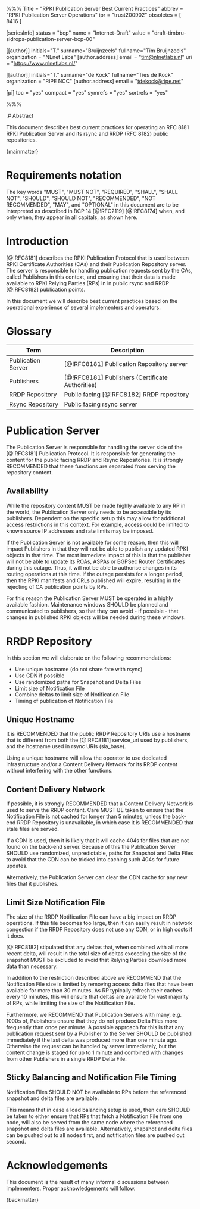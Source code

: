%%%
Title = "RPKI Publication Server Best Current Practices"
abbrev = "RPKI Publication Server Operations"
ipr = "trust200902"
obsoletes = [ 8416 ]

[seriesInfo]
status = "bcp"
name = "Internet-Draft"
value = "draft-timbru-sidrops-publication-server-bcp-00"

[[author]]
initials="T."
surname="Bruijnzeels"
fullname="Tim Bruijnzeels"
organization = "NLnet Labs"
  [author.address]
  email = "tim@nlnetlabs.nl"
  uri = "https://www.nlnetlabs.nl/"

[[author]]
initials="T."
surname="de Kock"
fullname="Ties de Kock"
organization = "RIPE NCC"
  [author.address]
  email = "tdekock@ripe.net"

[pi]
 toc = "yes"
 compact = "yes"
 symrefs = "yes"
 sortrefs = "yes"

%%%

.# Abstract

This document describes best current practices for operating an RFC 8181
RPKI Publication Server and its rsync and RRDP (RFC 8182) public
repositories.

{mainmatter}

# Requirements notation

The key words "MUST", "MUST NOT", "REQUIRED", "SHALL", "SHALL NOT", "SHOULD",
"SHOULD NOT", "RECOMMENDED", "NOT RECOMMENDED", "MAY", and "OPTIONAL" in
this document are to be interpreted as described in BCP 14 [@!RFC2119]
[@!RFC8174] when, and only when, they appear in all capitals, as shown here.

# Introduction

[@!RFC8181] describes the RPKI Publication Protocol that is used between
RPKI Certificate Authorities (CAs) and their Publication Repository server.
The server is responsible for handling publication requests sent by the
CAs, called Publishers in this context, and ensuring that their data is
made available to RPKI Relying Parties (RPs) in in public rsync and RRDP
[@!RFC8182] publication points.

In this document we will describe best current practices based on the
operational experience of several implementers and operators.

# Glossary

Term               | Description
-------------------|----------------------------------------------------
Publication Server | [@!RFC8181] Publication Repository server
Publishers         | [@!RFC8181] Publishers (Certificate Authorities)
RRDP Repository    | Public facing [@!RFC8182] RRDP repository
Rsync Repository   | Public facing rsync server

# Publication Server

The Publication Server is responsible for handling the server side of
the [@!RFC8181] Publication Protocol. It is responsible for generating
the content for the public facing RRDP and Rsync Repositories. It is
strongly RECOMMENDED that these functions are separated from serving the
repository content.

## Availability

While the repository content MUST be made highly available to any RP in
the world, the Publication Server only needs to be accessible by its
publishers. Dependent on the specific setup this may allow for additional
access restrictions in this context. For example, access could be limited
to known source IP addresses and rate limits may be imposed.

If the Publication Server is not available for some reason, then this will
impact Publishers in that they will not be able to publish any updated
RPKI objects in that time. The most immediate impact of this is that the
publisher will not be able to update its ROAs, ASPAs or BGPSec Router
Certificates during this outage. Thus, it will not be able to authorise
changes in its routing operations at this time. If the outage persists
for a longer period, then the RPKI manifests and CRLs published will
expire, resulting in the rejecting of CA publication points by RPs.

For this reason the Publication Server MUST be operated in a highly
available fashion. Maintenance windows SHOULD be planned and communicated
to publishers, so that they can avoid - if possible - that changes in
published RPKI objects will be needed during these windows.

# RRDP Repository

In this section we will elaborate on the following recommendations:

- Use unique hostname (do not share fate with rsync)
- Use CDN if possible
- Use randomized paths for Snapshot and Delta Files
- Limit size of Notification File
- Combine deltas to limit size of Notification File
- Timing of publication of Notification File

## Unique Hostname

It is RECOMMENDED that the public RRDP Repository URIs use a hostname
that is different from both the [@!RFC8181] service_uri used by publishers,
and the hostname used in rsync URIs (sia_base).

Using a unique hostname will allow the operator to use dedicated
infrastructure and/or a Content Delivery Network for its RRDP content
without interfering with the other functions.

## Content Delivery Network

If possible, it is strongly RECOMMENDED that a Content Delivery Network
is used to serve the RRDP content. Care MUST BE taken to ensure that
the Notification File is not cached for longer than 5 minutes, unless
the back-end RRDP Repository is unavailable, in which case it is RECOMMENDED
that stale files are served.

If a CDN is used, then it is likely that it will cache 404s for files that
are not found on the back-end server. Because of this the Publication
Server SHOULD use randomized, unpredictable, paths for Snapshot and Delta
Files to avoid that the CDN can be tricked into caching such 404s for
future updates.

Alternatively, the Publication Server can clear the CDN cache for any
new files that it publishes.


## Limit Size Notification File

The size of the RRDP Notification File can have a big impact on RRDP
operations. If this file becomes too large, then it can easily result in
network congestion if the RRDP Repository does not use any CDN, or in
high costs if it does.

[@!RFC8182] stipulated that any deltas that, when combined with all more
recent delta, will result in the total size of deltas exceeding the size
of the snapshot MUST be excluded to avoid that Relying Parties download
more data than necessary.

In addition to the restriction described above we RECOMMEND that the
Notification File size is limited by removing access delta files that
have been available for more than 30 minutes. As RP typically refresh
their caches every 10 minutes, this will ensure that deltas are available
for vast majority of RPs, while limiting the size of the Notification
File.

Furthermore, we RECOMMEND that Publication Servers with many, e.g. 1000s
of, Publishers ensure that they do not produce Delta Files more frequently
than once per minute. A possible approach for this is that any publication
request sent by a Publisher to the Server SHOULD be published immediately
if the last delta was produced more than one minute ago. Otherwise the
request can be handled by server immediately, but the content change is
staged for up to 1 minute and combined with changes from other Publishers
in a single RRDP Delta File.

## Sticky Balancing and Notification File Timing

Notification Files SHOULD NOT be available to RPs before the referenced
snapshot and delta files are available.

This means that in case a load balancing setup is used, then care SHOULD
be taken to either ensure that RPs that fetch a Notification File from
one node, will also be served from the same node where the referenced
snapshot and delta files are available. Alternatively, snapshot and delta
files can be pushed out to all nodes first, and notification files are
pushed out second.


# Acknowledgements

This document is the result of many informal discussions between
implementers. Proper acknowledgements will follow.


{backmatter}

